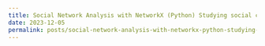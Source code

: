 ```yaml
---
title: Social Network Analysis with NetworkX (Python) Studying social connections
date: 2023-12-05
permalink: posts/social-network-analysis-with-networkx-python-studying-social-connections
---
```


